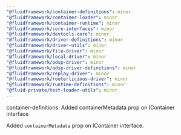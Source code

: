 ```yaml
---
"@fluidframework/container-definitions": minor
"@fluidframework/container-loader": minor
"@fluidframework/container-runtime": minor
"@fluidframework/core-interfaces": minor
"@fluidframework/devtools-core": minor
"@fluidframework/driver-definitions": minor
"@fluidframework/driver-utils": minor
"@fluidframework/file-driver": minor
"@fluidframework/local-driver": minor
"@fluidframework/odsp-driver": minor
"@fluidframework/odsp-driver-definitions": minor
"@fluidframework/replay-driver": minor
"@fluidframework/routerlicious-driver": minor
"@fluidframework/runtime-definitions": minor
"@fluid-private/test-loader-utils": minor
---
```


container-definitions: Added containerMetadata prop on IContainer interface

Added `containerMetadata` prop on IContainer interface.
